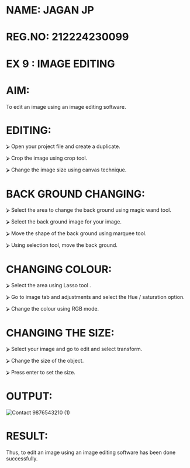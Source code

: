 # NAME: JAGAN JP
# REG.NO: 212224230099

# EX 9 : IMAGE EDITING
# AIM:

To edit an image using an image editing software.

# EDITING:

⮚	Open your project file and create a duplicate.

⮚	Crop the image using crop tool.

⮚	Change the image size using canvas technique.

# BACK GROUND CHANGING:

⮚	Select the area to change the back ground using magic wand tool.

⮚	Select the back ground image for your image.

⮚	Move the shape of the back ground using marquee tool.

⮚	Using selection tool, move the back ground.

# CHANGING COLOUR:

⮚	Select the area using Lasso tool .

⮚	Go to image tab and adjustments and select the Hue / saturation option.

⮚	Change the colour using RGB mode.

# CHANGING THE SIZE:

⮚	Select your image and go to edit and select transform.

⮚	Change the size of the object.

⮚	Press enter to set the size.

# OUTPUT:
![Contact  9876543210 (1)](https://github.com/user-attachments/assets/ed293d05-e6d0-42ff-bdfc-e77842772674)

# RESULT:
Thus, to edit an image using an image editing software has been done successfully.
